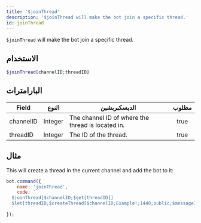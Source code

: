 ```yaml
---
title: '$joinThread'
description: '$joinThread will make the bot join a specific thread.'
id: joinThread
---
```


`$joinThread` will make the bot join a specific thread.

## الاستخدام

```php
$joinThread[channelID;threadID]
```

## البارامترات

| Field     | النوع   | الديسكبربشين                                      | مطلوب |
| --------- | ------- | ------------------------------------------------- |:-----:|
| channelID | Integer | The channel ID of where the thread is located in. | true  |
| threadID  | Integer | The ID of the thread.                             | true  |

## مثال

This will create a thread in the current channel and add the bot to it:

```javascript
bot.command({
    name: 'joinThread',
    code: `
  $joinThread[$channelID;$get[threadID]]
  $let[threadID;$createThread[$channelID;Example!;1440;public;$messageID;true]]
  `
});
```